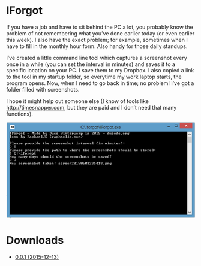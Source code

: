 # IForgot

If you have a job and have to sit behind the PC a lot, you probably know the problem of not remembering what you’ve done earlier today (or even earlier this week). I also have the exact problem; for example, sometimes when I have to fill in the monthly hour form. Also handy for those daily standups.

I’ve created a little command line tool which captures a screenshot every once in a while (you can set the interval in minutes) and saves it to a specific location on your PC. I save them to my Dropbox. I also copied a link to the tool in my startup folder, so everytime my work laptop starts, the program opens. Now, when I need to go back in time; no problem! I’ve got a folder filled with screenshots.

I hope it might help out someone else (I know of tools like http://timesnapper.com, but they are paid and I don’t need that many functions).

![IForgot console](/iforgot.png)

# Downloads

* [0.0.1 (2015-12-13)](http://duc.gr/iforgot-001)